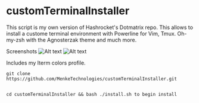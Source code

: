 # customTerminalInstaller

This script is my own version of Hashrocket's Dotmatrix repo.  This allows to install a custome terminal environment with
Powerline for Vim, Tmux.  Oh-my-zsh with the Agnosterzak theme and much more.



Screenshots
![Alt text](/tmuxfinal.png?raw=true)
![Alt text](/tmuxfinal2.png?raw=true)

Includes my Iterm colors profile.



```
git clone https://github.com/MenkeTechnologies/customTerminalInstaller.git


cd customTerminalInstaller && bash ./install.sh to begin install
```

